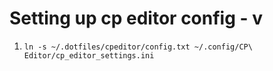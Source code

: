 # Setting up cp editor config - v

1. ```ln -s ~/.dotfiles/cpeditor/config.txt ~/.config/CP\ Editor/cp_editor_settings.ini```


